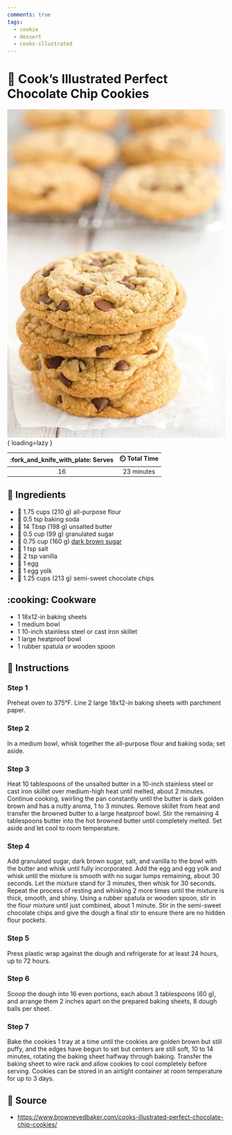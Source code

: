```yaml
---
comments: true
tags:
  - cookie
  - dessert
  - cooks-illustrated
---
```

# :cookie: Cook’s Illustrated Perfect Chocolate Chip Cookies

![Cook's Illustrated Perfect Chocolate Chip Cookies][2]{ loading=lazy }

| :fork_and_knife_with_plate: Serves | :timer_clock: Total Time |
|:----------------------------------:|:-----------------------: |
| 16 | 23 minutes |

## :salt: Ingredients

- :ear_of_rice: 1.75 cups (210 g) all-purpose flour
- :cup_with_straw: 0.5 tsp baking soda
- :butter: 14 Tbsp (198 g) unsalted butter
- :candy: 0.5 cup (99 g) granulated sugar
- :maple_leaf: 0.75 cup (160 g) [dark brown sugar][1]
- :salt: 1 tsp salt
- :ice_cream: 2 tsp vanilla
- :egg: 1 egg
- :egg: 1 egg yolk
- :chocolate_bar: 1.25 cups (213 g) semi-sweet chocolate chips

## :cooking: Cookware

- 1 18x12-in baking sheets
- 1 medium bowl
- 1 10-inch stainless steel or cast iron skillet
- 1 large heatproof bowl
- 1 rubber spatula or wooden spoon

## :pencil: Instructions

### Step 1

Preheat oven to 375°F. Line 2 large 18x12-in baking sheets with parchment paper.

### Step 2

In a medium bowl, whisk together the all-purpose flour and baking soda; set aside.

### Step 3

Heat 10 tablespoons of the unsalted butter in a 10-inch stainless steel or cast iron skillet over medium-high heat
until melted, about 2 minutes. Continue cooking, swirling the pan constantly until the butter is dark golden brown and
has a nutty aroma, 1 to 3 minutes. Remove skillet from heat and transfer the browned butter to a large heatproof bowl.
Stir the remaining 4 tablespoons butter into the hot browned butter until completely melted. Set aside and let cool to
room temperature.

### Step 4

Add granulated sugar, dark brown sugar, salt, and vanilla to the bowl with the butter and whisk until fully
incorporated. Add the egg and egg yolk and whisk until the mixture is smooth with no sugar lumps remaining, about 30
seconds. Let the mixture stand for 3 minutes, then whisk for 30 seconds. Repeat the process of resting and whisking 2
more times until the mixture is thick, smooth, and shiny. Using a rubber spatula or wooden spoon, stir in the flour
mixture until just combined, about 1 minute. Stir in the semi-sweet chocolate chips and give the dough a final stir to
ensure there are no hidden flour pockets.

### Step 5

Press plastic wrap against the dough and refrigerate for at least 24 hours, up to 72 hours.

### Step 6

Scoop the dough into 16 even portions, each about 3 tablespoons (60 g), and arrange them 2 inches apart on the prepared baking
sheets, 8 dough balls per sheet.

### Step 7

Bake the cookies 1 tray at a time until the cookies are golden brown but still puffy, and the edges have begun to set
but centers are still soft, 10 to 14 minutes, rotating the baking sheet halfway through baking. Transfer the baking
sheet to wire rack and allow cookies to cool completely before serving. Cookies can be stored in an airtight container
at room temperature for up to 3 days.

## :link: Source

- <https://www.browneyedbaker.com/cooks-illustrated-perfect-chocolate-chip-cookies/>

[1]: <../ingredients/brown-sugar.md>
[2]: <../assets/images/cook's-illustrated-perfect-chocolate-chip-cookies.jpg>
